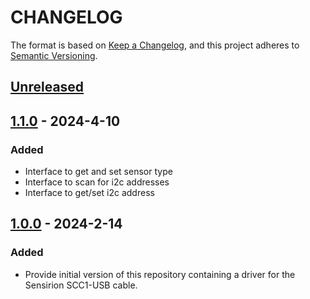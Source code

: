 # CHANGELOG

The format is based on [Keep a Changelog](https://keepachangelog.com/en/1.0.0/),
and this project adheres to [Semantic Versioning](https://semver.org/spec/v2.0.0.html).

## [Unreleased] 

## [1.1.0] - 2024-4-10

### Added

- Interface to get and set sensor type
- Interface to scan for i2c addresses
- Interface to get/set i2c address

## [1.0.0] - 2024-2-14

### Added

- Provide initial version of this repository containing a driver for the Sensirion SCC1-USB cable.

[Unreleased]: https://github.com/Sensirion/python-uart-scc1/compare/1.1.0...HEAD
[1.1.0]: https://github.com/Sensirion/python-uart-scc1/compare/1.0.0...1.1.0
[1.0.0]: https://github.com/Sensirion/python-uart-scc1/releases/tag/1.0.0
